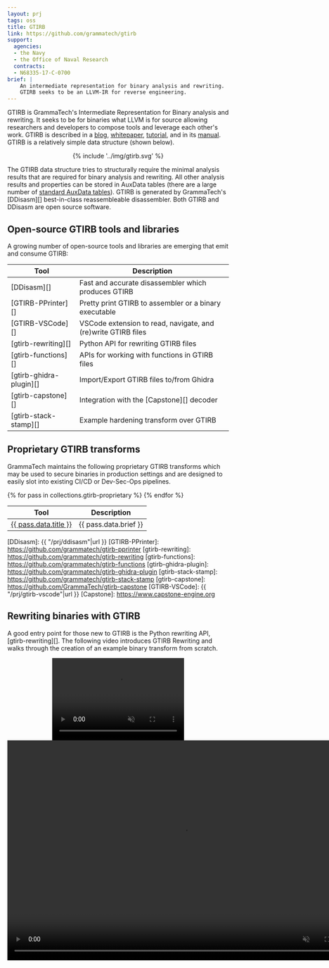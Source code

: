 ```yaml
---
layout: prj
tags: oss
title: GTIRB
link: https://github.com/grammatech/gtirb
support:
  agencies:
  - the Navy
  - the Office of Naval Research
  contracts:
  - N68335-17-C-0700
brief: |
    An intermediate representation for binary analysis and rewriting.
    GTIRB seeks to be an LLVM-IR for reverse engineering.
---
```


GTIRB is GrammaTech's Intermediate Representation for Binary analysis
and rewriting.  It seeks to be for binaries what LLVM is for source
allowing researchers and developers to compose tools and leverage each
other's work. GTIRB is described in a [blog][], [whitepaper][],
[tutorial][], and in its [manual][].  GTIRB is a relatively simple
data structure (shown below).

<center class="gt-smaller-on-small">
  <!-- <img class="w3-round" src="{{ "/img/gtirb.svg"|url }}" width="80%"> -->
  {% include '../img/gtirb.svg' %}
</center>

The GTIRB data structure tries to structurally require the minimal
analysis results that are required for binary analysis and rewriting.
All other analysis results and properties can be stored in AuxData
tables (there are a large number of [standard AuxData tables][]).
GTIRB is generated by GrammaTech's [DDisasm][] best-in-class
reassembleable disassembler.  Both GTIRB and DDisasm are open source
software.

## Open-source GTIRB tools and libraries
A growing number of open-source tools and libraries are emerging that
emit and consume GTIRB:

<center>

| Tool                    | Description                                                   |
|-------------------------|---------------------------------------------------------------|
| [DDisasm][]             | Fast and accurate disassembler which produces GTIRB           |
| [GTIRB-PPrinter][]      | Pretty print GTIRB to assembler or a binary executable        |
| [GTIRB-VSCode][]        | VSCode extension to read, navigate, and (re)write GTIRB files |
| [gtirb-rewriting][]     | Python API for rewriting GTIRB files                          |
| [gtirb-functions][]     | APIs for working with functions in GTIRB files                |
| [gtirb-ghidra-plugin][] | Import/Export GTIRB files to/from Ghidra                      |
| [gtirb-capstone][]      | Integration with the [Capstone][] decoder                     |
| [gtirb-stack-stamp][]   | Example hardening transform over GTIRB                        |

</center>

## Proprietary GTIRB transforms

GrammaTech maintains the following proprietary GTIRB transforms which
may be used to secure binaries in production settings and are designed
to easily slot into existing CI/CD or Dev-Sec-Ops pipelines.

<table><thead><tr><th>Tool</th><th>Description</th></tr></thead><tbody>
{% for pass in collections.gtirb-proprietary %}
<tr><td><a href="{{ pass.url|url }}">{{ pass.data.title }}</a></td><td>{{ pass.data.brief }}</td></tr>
{% endfor %}
</tbody>
</table>

[blog]: https://blogs.grammatech.com/open-source-tools-for-binary-analysis-and-rewriting
[whitepaper]: https://arxiv.org/abs/1907.02859
[manual]: https://grammatech.github.io/gtirb
[tutorial]: https://grammatech.github.io/gtirb/md_stack-stamp.html
[standard AuxData tables]: https://grammatech.github.io/gtirb/md__aux_data.html#sanctioned-auxdata-tables
[DDisasm]: {{ "/prj/ddisasm"|url }}
[GTIRB-PPrinter]: https://github.com/grammatech/gtirb-pprinter
[gtirb-rewriting]: https://github.com/grammatech/gtirb-rewriting
[gtirb-functions]: https://github.com/grammatech/gtirb-functions
[gtirb-ghidra-plugin]: https://github.com/grammatech/gtirb-ghidra-plugin
[gtirb-stack-stamp]: https://github.com/grammatech/gtirb-stack-stamp
[gtirb-capstone]: https://github.com/GrammaTech/gtirb-capstone
[GTIRB-VSCode]: {{ "/prj/gtirb-vscode"|url }}
[Capstone]: https://www.capstone-engine.org


## Rewriting binaries with GTIRB

A good entry point for those new to GTIRB is the Python rewriting API,
[gtirb-rewriting][].  The following video introduces GTIRB Rewriting
and walks through the creation of an example binary transform from
scratch.

<center>
<div class="w3-hide-medium w3-hide-large">
<video width=300px height=187px playsinline controls muted>
<source src="https://static.grammatech.com/research/gtirb-rewriting.mp4#t=0.01" type="video/mp4">
</video>
</div>
<div class="w3-hide-small">
<video width=800px height=500px playsinline controls muted>
<source src="https://static.grammatech.com/research/gtirb-rewriting.mp4#t=0.01" type="video/mp4">
</video>
</div>
</center>
